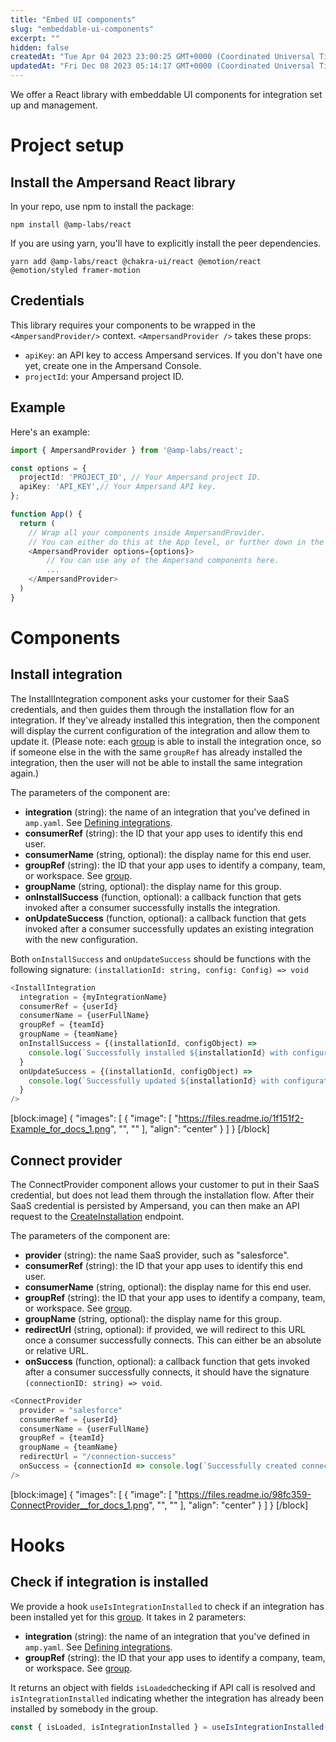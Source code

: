 ```yaml
---
title: "Embed UI components"
slug: "embeddable-ui-components"
excerpt: ""
hidden: false
createdAt: "Tue Apr 04 2023 23:00:25 GMT+0000 (Coordinated Universal Time)"
updatedAt: "Fri Dec 08 2023 05:14:17 GMT+0000 (Coordinated Universal Time)"
---
```

We offer a React library with embeddable UI components for integration set up and management.

# Project setup

## Install the Ampersand React library

In your repo, use npm to install the package:

```
npm install @amp-labs/react
```

If you are using yarn, you'll have to explicitly install the peer dependencies.

```
yarn add @amp-labs/react @chakra-ui/react @emotion/react @emotion/styled framer-motion
```

## Credentials

This library requires your components to be wrapped in the `<AmpersandProvider/>` context. `<AmpersandProvider />` takes these props:

- `apiKey`: an API key to access Ampersand services. If you don't have one yet, create one in the Ampersand Console.
- `projectId`: your Ampersand project ID.

## Example

Here's an example:

```typescript
import { AmpersandProvider } from '@amp-labs/react';

const options = {
  projectId: 'PROJECT_ID', // Your Ampersand project ID.
  apiKey: 'API_KEY',// Your Ampersand API key.
};

function App() {
  return (
    // Wrap all your components inside AmpersandProvider.
    // You can either do this at the App level, or further down in the component tree.
    <AmpersandProvider options={options}>
        // You can use any of the Ampersand components here.
        ...
    </AmpersandProvider>
  )
}
```

# Components

## Install integration

The InstallIntegration component asks your customer for their SaaS credentials, and then guides them through the installation flow for an integration. If they've already installed this integration, then the component will display the current configuration of the integration and allow them to update it. (Please note: each [group](doc:glossary#group) is able to install the integration once, so if someone else in the with the same `groupRef` has already installed the integration, then the user will not be able to install the same integration again.)

The parameters of the component are:

- **integration** (string): the name of an integration that you've defined in `amp.yaml`. See [Defining integrations](doc:defining-integrations).
- **consumerRef** (string): the ID that your app uses to identify this end user.
- **consumerName** (string, optional): the display name for this end user.
- **groupRef** (string): the ID that your app uses to identify a company, team, or workspace. See [group](doc:glossary#group).
- **groupName** (string, optional): the display name for this group.
- **onInstallSuccess** (function, optional): a callback function that gets invoked after a consumer successfully installs the integration.
- **onUpdateSuccess** (function, optional): a callback function that gets invoked after a consumer successfully updates an existing integration with the new configuration.

Both `onInstallSuccess` and `onUpdateSuccess` should be functions with the following signature: `(installationId: string, config: Config) => void`

```typescript
<InstallIntegration 
  integration = {myIntegrationName}
  consumerRef = {userId}
  consumerName = {userFullName}
  groupRef = {teamId}
  groupName = {teamName}
  onInstallSuccess = {(installationId, configObject) =>
    console.log(`Successfully installed ${installationId} with configuration ${JSON.stringify(configObject, null, 2)}`)
  }
  onUpdateSuccess = {(installationId, configObject) =>
    console.log(`Successfully updated ${installationId} with configuration ${JSON.stringify(configObject, null, 2)}`)
  }
/>
```

[block:image]
{
  "images": [
    {
      "image": [
        "https://files.readme.io/1f151f2-Example_for_docs_1.png",
        "",
        ""
      ],
      "align": "center"
    }
  ]
}
[/block]


## Connect provider

The ConnectProvider component allows your customer to put in their SaaS credential, but does not lead them through the installation flow. After their SaaS credential is persisted by Ampersand, you can then make an API request to the [CreateInstallation](ref:createinstallation) endpoint.

The parameters of the component are:

- **provider** (string): the name SaaS provider, such as "salesforce".
- **consumerRef** (string): the ID that your app uses to identify this end user.
- **consumerName** (string, optional): the display name for this end user.
- **groupRef** (string): the ID that your app uses to identify a company, team, or workspace. See [group](doc:glossary#group).
- **groupName** (string, optional): the display name for this group.
- **redirectUrl** (string, optional): if provided, we will redirect to this URL once a consumer successfully connects. This can either be an absolute or relative URL.
- **onSuccess** (function, optional): a callback function that gets invoked after a consumer successfully connects, it should have the signature `(connectionID: string) => void`.

```typescript
<ConnectProvider 
  provider = "salesforce"
  consumerRef = {userId}
  consumerName = {userFullName}
  groupRef = {teamId}
  groupName = {teamName}
  redirectUrl = "/connection-success"
  onSuccess = {connectionId => console.log(`Successfully created connection ${connectionId}`)}
/>
```

[block:image]
{
  "images": [
    {
      "image": [
        "https://files.readme.io/98fc359-ConnectProvider__for_docs_1.png",
        "",
        ""
      ],
      "align": "center"
    }
  ]
}
[/block]


# Hooks

## Check if integration is installed

We provide a hook `useIsIntegrationInstalled` to check if an integration has been installed yet for this [group](doc:glossary#group). It takes in 2 parameters:

- **integration** (string): the name of an integration that you've defined in `amp.yaml`. See [Defining integrations](doc:defining-integrations).
- **groupRef** (string): the ID that your app uses to identify a company, team, or workspace. See [group](doc:glossary#group).

It returns an object with fields `isLoaded`checking if API call is resolved and `isIntegrationInstalled` indicating whether the integration has already been installed by somebody in the group.

```typescript
const { isLoaded, isIntegrationInstalled } = useIsIntegrationInstalled("read-salesforce", groupRef);
```
